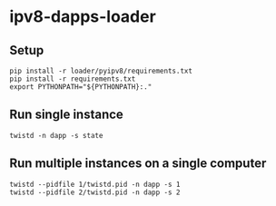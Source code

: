 # ipv8-dapps-loader

## Setup
```
pip install -r loader/pyipv8/requirements.txt
pip install -r requirements.txt
export PYTHONPATH="${PYTHONPATH}:."
```

## Run single instance
```
twistd -n dapp -s state
```

## Run multiple instances on a single computer
```
twistd --pidfile 1/twistd.pid -n dapp -s 1
twistd --pidfile 2/twistd.pid -n dapp -s 2
```